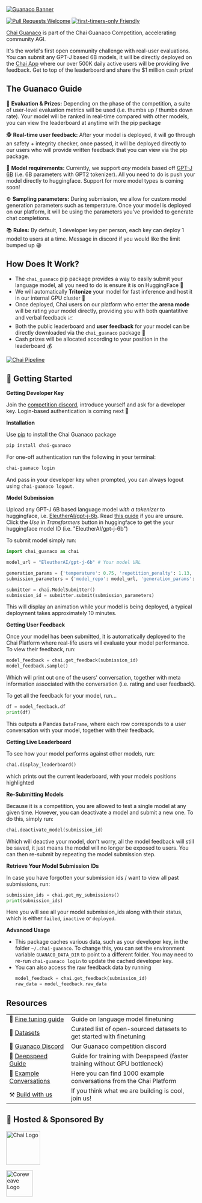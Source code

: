 [![Guanaco Banner](https://imgur.com/wJHIeAU.png)](https://www.chai-research.com/competition.html)

[![Pull Requests Welcome](https://img.shields.io/badge/PRs-welcome-brightgreen.svg?style=flat)](http://makeapullrequest.com)
[![first-timers-only Friendly](https://img.shields.io/badge/first--timers--only-friendly-blue.svg)](http://www.firsttimersonly.com/)

[Chai Guanaco](https://www.chai-research.com/competition.html) is part of the Chai Guanaco Competition, accelerating community AGI.

It's the world's first open community challenge with real-user evaluations. You can submit any GPT-J based 6B models, it will be directly deployed on the [Chai App](https://apps.apple.com/us/app/chai-chat-with-ai-bots/id1544750895) where our over 500K daily active users will be providing live feedback. Get to top of the leaderboard and share the $1 million cash prize!


## The Guanaco Guide

🥇 **Evaluation & Prizes:** Depending on the phase of the competition, a suite of user-level evaluation metrics will be used (i.e. thumbs up / thumbs down rate). Your model will be ranked in real-time compared with other models, you can view the leaderboard at anytime with the pip package

🕵️ **Real-time user feedback:** After your model is deployed, it will go through an safety + integrity checker, once passed, it will be deployed directly to our users who will provide written feedback that you can view via the pip package.

🤖 **Model requirements:** Currently, we support *any* models based off [GPT-J 6B](https://huggingface.co/EleutherAI/gpt-j-6b) (i.e. 6B parameters with GPT2 tokenizer). All you need to do is push your model directly to huggingface. Support for more model types is coming soon!

⚙️ **Sampling parameters:** During submission, we allow for custom model generation parameters such as temperature. Once your model is deployed on our platform, it will be using the parameters you've provided to generate chat completions.

📚 **Rules:** By default, 1 developer key per person, each key can deploy 1 model to users at a time. Message in discord if you would like the limit bumped up 😀


## How Does It Work?

-   The `chai_guanaco` pip package provides a way to easily submit your language model, all you need to do is ensure it is on HuggingFace 🤗
-   We will automatically **Tritonize** your model for fast inference and host it in our internal GPU cluster 🚀
-   Once deployed, Chai users on our platform who enter the **arena mode** will be rating your model directly, providing you with both quantatitive and verbal feedback 📈
-   Both the public leaderboard and **user feedback** for your model can be directly downloaded via the `chai_guanaco` package 🧠
-   Cash prizes will be allocated according to your position in the leaderboard 💰

[![Chai Pipeline](https://imgur.com/LtMWOAq.png)](https://www.chai-research.com/competition.html)

## 🚀 Getting Started

**Getting Developer Key**

Join the [competition discord](https://discord.gg/7mXdjAkw2s), introduce yourself and ask for a developer key. Login-based authentication is coming next 🤗


**Installation**

Use [pip](https://github.com/pypa/pip) to install the Chai Guanaco package

```sh
pip install chai-guanaco
```

For one-off authentication run the following in your terminal:

```sh
chai-guanaco login
```

And pass in your developer key when prompted, you can always logout using `chai-guanaco logout`.

**Model Submission**

Upload any GPT-J 6B based language model *with a tokenizer* to huggingface, i.e. [EleutherAI/gpt-j-6b](https://huggingface.co/EleutherAI/gpt-j-6b). Read [this guide](https://huggingface.co/docs/transformers/model_sharing) if you are unsure. Click the *Use in Transformers* button in huggingface to get the your huggingface model ID (i.e. "EleutherAI/gpt-j-6b")

To submit model simply run:

```python
import chai_guanaco as chai

model_url = "EleutherAI/gpt-j-6b" # Your model URL

generation_params = {'temperature': 0.75, 'repetition_penalty': 1.13, 'top_p': 0, "top_k": 0}
submission_parameters = {'model_repo': model_url, 'generation_params': generation_params}

submitter = chai.ModelSubmitter()
submission_id = submitter.submit(submission_parameters)
````

This will display an animation while your model is being deployed, a typical
deployment takes approximately 10 minutes.

**Getting User Feedback**

Once your model has been submitted, it is automatically deployed to the Chai Platform where real-life users will evaluate your model performance. To view their feedback, run:

```python
model_feedback = chai.get_feedback(submission_id)
model_feedback.sample()
```

Which will print out one of the users' conversation, together with meta information associated with the conversation (i.e. rating and user feedback).

To get all the feedback for your model, run...

```python
df = model_feedback.df
print(df)
```

This outputs a Pandas `DataFrame`, where each row corresponds to a user conversation with your model, together with their feedback.

**Getting Live Leaderboard**

To see how your model performs against other models, run:
```python
chai.display_leaderboard()
```
which prints out the current leaderboard, with your models positions highlighted

**Re-Submitting Models**

Because it is a competition, you are allowed to test a single model at any given time. However, you can deactivate a model and submit a new one. To do this, simply run:

```python
chai.deactivate_model(submission_id)
```
Which will deactive your model, don't worry, all the model feedback will still be saved, it just means the model will no longer be exposed to users. You can then re-submit by repeating the model submission step.

**Retrieve Your Model Submission IDs**

In case you have forgotten your submission ids / want to view all past submissions, run:

```python
submission_ids = chai.get_my_submissions()
print(submission_ids)
```
Here you will see all your model submission_ids along with their status, which is either `failed`, `inactive` or `deployed`.

**Advanced Usage**
- This package caches various data, such as your developer key, in the folder `~/.chai-guanaco`. To change this, you can set the environment variable `GUANACO_DATA_DIR` to point to a different folder. You may need to re-run `chai-guanaco login` to update the cached developer key.
- You can also access the raw feedback data by running
	```python
	model_feedback = chai.get_feedback(submission_id)
	raw_data = model_feedback.raw_data
	```



## Resources
|                                                                        |                                                                                                 |
| ---------------------------------------------------------------------- | ------------------------------------------------------------------------------------------------|
| 📒 [Fine tuning guide](https://huggingface.co/docs/transformers/training) | Guide on language model finetuning                                                           |
| 💾 [Datasets](https://dataset-ideas.tiiny.site/) | Curated list of open-sourced datasets to get started with finetuning                                                  |
| 💖 [Guanaco Discord](https://discord.gg/7mXdjAkw2s)                   | Our Guanaco competition discord                                                          |
|🚀 [Deepspeed Guide](https://huggingface.co/docs/transformers/main_classes/deepspeed)     | Guide for training with Deepspeed (faster training without GPU bottleneck)    |
|💬 [Example Conversations](https://huggingface.co/docs/transformers/main_classes/deepspeed)     | Here you can find 1000 example conversations from the Chai Platform     |
| ⚒️ [Build with us](https://boards.greenhouse.io/nexus/jobs/5319721003)| If you think what we are building is cool, join us!|


## 🦙 Hosted & Sponsored By

<a href="https://www.chai-research.com/"><img src="https://imgur.com/u3rOQDJ.png" alt="Chai Logo" height="90"/></a>

<a href="https://www.coreweave.com/"><img src="https://imgur.com/oJyuH8q.png" alt="Coreweave Logo" height="70"/></a>
